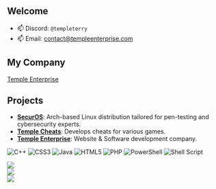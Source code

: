 ## Welcome

- 📫 Discord: `@templeterry`
- 📫 Email: [contact@templeenterprise.com](mailto:contact@templeenterprise.com)

## My Company
[Temple Enterprise](https://templeenterprise.com)  

## Projects
- [**SecurOS**](https://securos.org): Arch-based Linux distribution tailored for pen-testing and cybersecurity experts.
- [**Temple Cheats**](https://templecheats.xyz): Develops cheats for various games.
- [**Temple Enterprise**](https://templeenterprise.com): Website & Software development company.

![C++](https://img.shields.io/badge/c++-%2300599C.svg?style=for-the-badge&logo=c%2B%2B&logoColor=white) ![CSS3](https://img.shields.io/badge/css3-%231572B6.svg?style=for-the-badge&logo=css3&logoColor=white) ![Java](https://img.shields.io/badge/java-%23ED8B00.svg?style=for-the-badge&logo=openjdk&logoColor=white) ![HTML5](https://img.shields.io/badge/html5-%23E34F26.svg?style=for-the-badge&logo=html5&logoColor=white) ![PHP](https://img.shields.io/badge/php-%23777BB4.svg?style=for-the-badge&logo=php&logoColor=white) ![PowerShell](https://img.shields.io/badge/PowerShell-%235391FE.svg?style=for-the-badge&logo=powershell&logoColor=white) ![Shell Script](https://img.shields.io/badge/shell_script-%23121011.svg?style=for-the-badge&logo=gnu-bash&logoColor=white)

![](https://github-readme-stats.vercel.app/api?username=PhilipPanda&theme=dark&hide_border=false&include_all_commits=true&count_private=true)<br/>
![](https://github-readme-streak-stats.herokuapp.com/?user=PhilipPanda&theme=dark&hide_border=false)<br/>
![](https://github-readme-stats.vercel.app/api/top-langs/?username=PhilipPanda&theme=dark&hide_border=false&include_all_commits=true&count_private=true&layout=compact)
